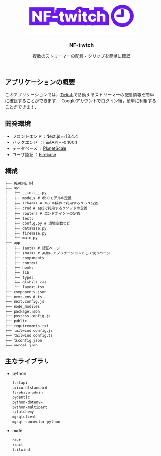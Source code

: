 <p align="center">
    <img src="./public/logo.svg" height="96">
    <h3 align="center">NF-tiwtch</h3>
</p>

<p align="center">複数のストリーマーの配信・クリップを簡単に確認</p>
<br/>

## アプリケーションの概要

このアプリケーションでは，[Twitch](https://www.twitch.tv/)</a>で活動するストリーマーの配信情報を簡単に確認することができます．
Googleアカウントでログイン後，簡単に利用することができます．

## 開発環境
- フロントエンド：Next.js==13.4.4
- バックエンド  ：FastAPI==0.100.1
- データベース  ：[PlanetScale](https://planetscale.com/) 
- ユーザ認証    ：[Firebase](https://firebase.google.com/?hl=ja)

## 構成
```
├── README.md
├── api
│   ├── __init__.py
│   ├── models # dbのモデルの定義
│   ├── schemas # モデル操作に利用するクラス定義
│   ├── crud # apiで利用するメソッドの定義
│   ├── routers # エンドポイントの定義
│   ├── tests
│   ├── config.py # 環境変数など
│   ├── database.py
│   ├── firebase.py
│   └── main.py
├── app
│   ├── (auth) # 認証ページ
│   ├── (main) # 実際にアプリケーションとして使うページ
│   ├── components
│   ├── context
│   ├── hooks
│   ├── lib
│   └── types
│   └── globals.css
│   └── layout.tsx
├── components.json
├── next-env.d.ts
├── next.config.js
├── node_modules
├── package.json
├── postcss.config.js
├── public
├── requirements.txt
├── tailwind.config.js
├── tailwind.config.ts
├── tsconfig.json
└── vercel.json
```
## 主なライブラリ
- python
  
  ```
  fastapi
  uvicorn[standard]
  firebase-admin
  pydantic
  python-dotenv=
  python-multipart
  sqlalchemy
  mysqlclient
  mysql-connector-python
  ```
- node
  ```
  next
  react
  tailwind
  ```